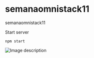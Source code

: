 # semanaomnistack11
semanaomnistack11

Start server
```
npm start
```


![Image description]("https://github.com/bferronato/semanaomnistack11/blob/master/Certifica%20OmniStack.png")

